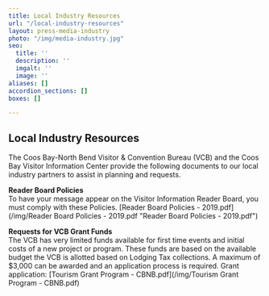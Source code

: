 ```yaml
---
title: Local Industry Resources
url: "/local-industry-resources"
layout: press-media-industry
photo: "/img/media-industry.jpg"
seo:
  title: ''
  description: ''
  imgalt: ''
  image: ''
aliases: []
accordion_sections: []
boxes: []

---
```

## Local Industry Resources

The Coos Bay-North Bend Visitor & Convention Bureau (VCB) and the Coos Bay Visitor Information Center provide the following documents to our local industry partners to assist in planning and requests.

**Reader Board Policies**  
To have your message appear on the Visitor Information Reader Board, you must comply with these Policies. [Reader Board Policies - 2019.pdf](/img/Reader Board Policies - 2019.pdf "Reader Board Policies - 2019.pdf")

**Requests for VCB Grant Funds**  
The VCB has very limited funds available for first time events and initial costs of a new project or program. These funds are based on the available budget the VCB is allotted based on Lodging Tax collections. A maximum of $3,000 can be awarded and an application process is required. Grant application: [Tourism Grant Program - CBNB.pdf](/img/Tourism Grant Program - CBNB.pdf)
